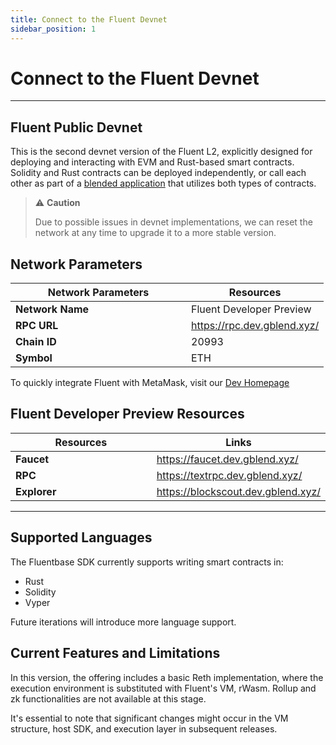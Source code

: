 ```yaml
---
title: Connect to the Fluent Devnet
sidebar_position: 1
---
```


# Connect to the Fluent Devnet

---
Fluent Public Devnet
---

This is the second devnet version of the Fluent L2, explicitly designed for deploying and interacting with EVM and Rust-based smart contracts. Solidity and Rust contracts can be deployed independently, or call each other as part of a [blended application](https://docs.fluentlabs.xyz/learn/developer-guides/building-a-blended-app) that utilizes both types of contracts.

> ⚠️ **Caution**  
>
> Due to possible issues in devnet implementations, 
> we can reset the network at any time to upgrade it to a more stable version.

## **Network Parameters**

<table><thead><tr><th width="265">Network Parameters</th><th>Resources</th></tr></thead><tbody><tr><td><strong>Network Name</strong></td><td>Fluent Developer Preview</td></tr><tr><td><strong>RPC URL</strong></td><td><a href="https://rpc.dev.gblend.xyz/">https://rpc.dev.gblend.xyz/</a></td></tr><tr><td><strong>Chain ID</strong></td><td>20993</td></tr><tr><td><strong>Symbol</strong></td><td>ETH</td></tr></tbody></table>

To quickly integrate Fluent with MetaMask, visit our [Dev Homepage](https://dev.gblend.xyz/)

## Fluent Developer Preview Resources

<table><thead><tr><th width="266">Resources</th><th>Links</th></tr></thead><tbody><tr><td><strong>Faucet</strong></td><td><a href="https://faucet.dev.gblend.xyz/">https://faucet.dev.gblend.xyz/</a></td></tr><tr><td><strong>RPC</strong></td><td><a href="https://rpc.dev.gblend.xyz/">https://textrpc.dev.gblend.xyz/</a></td></tr><tr><td><strong>Explorer</strong></td><td><a href="https://blockscout.dev.gblend.xyz/">https://blockscout.dev.gblend.xyz/</a></td></tr></tbody></table>

***

## Supported Languages

The Fluentbase SDK currently supports writing smart contracts in:

* Rust
* Solidity
* Vyper

Future iterations will introduce more language support.

## Current Features and Limitations

In this version, the offering includes a basic Reth implementation, where the execution environment is substituted with Fluent's VM, rWasm. Rollup and zk functionalities are not available at this stage.&#x20;

It's essential to note that significant changes might occur in the VM structure, host SDK, and execution layer in subsequent releases.